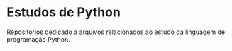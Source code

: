 # Estudos de Python

Repositórios dedicado a arquivos relacionados ao estudo da linguagem de programação Python. 